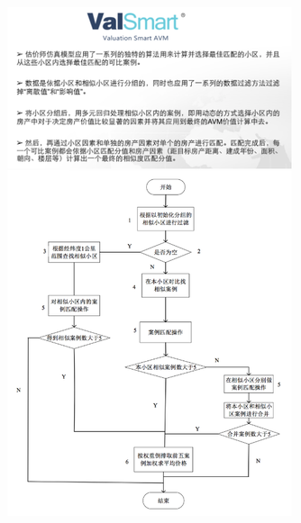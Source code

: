 ![Alt Text](https://github.com/honestOrg/gxdgroup/blob/master/avm.png)
![Alt Text](https://github.com/honestOrg/gxdgroup/blob/master/avm-press.png)
